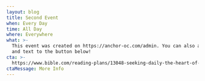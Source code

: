 ```yaml
---
layout: blog
title: Second Event
when: Every Day
time: All Day
where: Everywhere
what: >-
  This event was created on https://anchor-oc.com/admin. You can also add links
  and text to the button below!
cta: >-
  https://www.bible.com/reading-plans/13048-seeking-daily-the-heart-of-god-wisdom
ctaMessage: More Info
---
```


